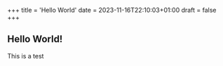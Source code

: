 +++
title = 'Hello World'
date = 2023-11-16T22:10:03+01:00
draft = false
+++

## Hello World!

This is a test